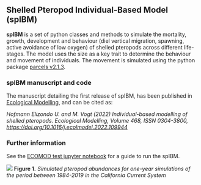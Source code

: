 ## Shelled Pteropod Individual-Based Model (spIBM)

**spIBM** is a set of python classes and methods to simulate the mortality, growth, development and behaviour (diel vertical migration, spawning, active avoidance of low oxygen) of shelled pteropods across different life-stages. The model uses the size as a key trait to determine the behaviour and movement of individuals. The movement is simulated using the python package [parcels v2.1.3](https://doi.org/10.5281/zenodo.3630568).

### spIBM manuscript and code

The manuscript detailing the first release of spIBM, has been published in [Ecological Modelling](https://doi.org/10.1016/j.ecolmodel.2022.109944), and can be cited as:

*Hofmann Elizondo U. and M. Vogt (2022) Individual-based modelling of shelled pteropods. Ecological Modelling, Volume 468, ISSN 0304-3800, https://doi.org/10.1016/j.ecolmodel.2022.109944*

### Further information

See the [ECOMOD test jupyter notebook](tests/ECOMOD_2022/IBM_test.ipynb) for a guide to run the spIBM.

![](https://github.com/ursho2552/Shelled_Pteropod_IBM/blob/main/data/Simulation_Abundances.gif)
**Figure 1.** *Simulated pteropod abundances for one-year simulations of the period between 1984-2019 in the California Current System*

